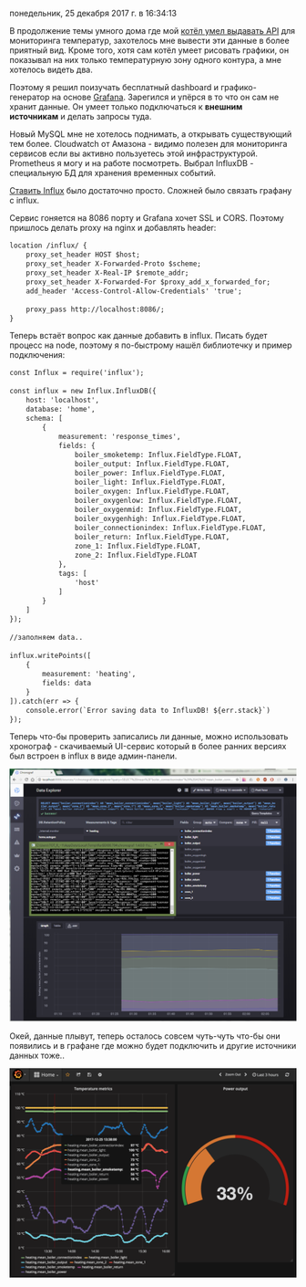 понедельник, 25 декабря 2017 г. в 16:34:13

В продолжение темы умного дома где мой [котёл умел выдавать API](https://kurapov.ee/rus/technology/gadgets/smart_home_pellet_burner_RTB30/) для мониторинга температур, захотелось мне вывести эти данные в более приятный вид. Кроме того, хотя сам котёл умеет рисовать графики, он показывал на них только температурную зону одного контура, а мне хотелось видеть два.

Поэтому я решил поизучать бесплатный dashboard и графико-генератор на основе [Grafana](http://grafana.net/). Зарегился и упёрся в то что он сам не хранит данные. Он умеет только подключаться к **внешним источникам** и делать запросы туда. 

Новый MySQL мне не хотелось поднимать, а открывать существующий тем более. Cloudwatch от Амазона - видимо полезен для мониторинга сервисов если вы активно пользуетесь этой инфраструктурой. Prometheus я могу и на работе посмотреть. Выбрал InfluxDB - специальную БД для хранения временных событий.

[Ставить Influx](https://docs.influxdata.com/influxdb/v1.4/introduction/installation/) было достаточно просто. Сложней было связать графану с influx.

Сервис гоняется на 8086 порту и Grafana хочет SSL и CORS. Поэтому пришлось делать proxy на nginx и добавлять header:  

```
location /influx/ {
    proxy_set_header HOST $host;
    proxy_set_header X-Forwarded-Proto $scheme;
    proxy_set_header X-Real-IP $remote_addr;
    proxy_set_header X-Forwarded-For $proxy_add_x_forwarded_for;
    add_header 'Access-Control-Allow-Credentials' 'true';

    proxy_pass http://localhost:8086/;
}
```

Теперь встаёт вопрос как данные добавить в influx. Писать будет процесс на node, поэтому я по-быстрому нашёл библиотечку и пример подключения: 

```
const Influx = require('influx');

const influx = new Influx.InfluxDB({
	host: 'localhost',
	database: 'home',
	schema: [
		{
			measurement: 'response_times',
			fields: {
				boiler_smoketemp: Influx.FieldType.FLOAT,
				boiler_output: Influx.FieldType.FLOAT,
				boiler_power: Influx.FieldType.FLOAT,
				boiler_light: Influx.FieldType.FLOAT,
				boiler_oxygen: Influx.FieldType.FLOAT,
				boiler_oxygenlow: Influx.FieldType.FLOAT,
				boiler_oxygenmid: Influx.FieldType.FLOAT,
				boiler_oxygenhigh: Influx.FieldType.FLOAT,
				boiler_connectionindex: Influx.FieldType.FLOAT,
				boiler_return: Influx.FieldType.FLOAT,
				zone_1: Influx.FieldType.FLOAT,
				zone_2: Influx.FieldType.FLOAT
			},
			tags: [
				'host'
			]
		}
	]
});

//заполняем data..

influx.writePoints([
	{
		measurement: 'heating',
		fields: data
	}
]).catch(err => {
	console.error(`Error saving data to InfluxDB! ${err.stack}`)
});
```

Теперь что-бы проверить записались ли данные, можно использовать хронограф - скачиваемый UI-сервис который в более ранних версиях был встроен в influx в виде админ-панели.

![](img/Pasted%20image%2020241016133602.png)

Окей, данные плывут, теперь осталось совсем чуть-чуть что-бы они появились и в графане где можно будет подключить и другие источники данных тоже..

![](img/Pasted%20image%2020241016133611.png)